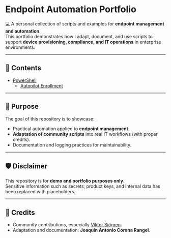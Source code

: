 # Endpoint Automation Portfolio

💻 A personal collection of scripts and examples for **endpoint management and automation**.  
This portfolio demonstrates how I adapt, document, and use scripts to support **device provisioning, compliance, and IT operations** in enterprise environments.

---

## 📂 Contents

- [PowerShell](./Powershell)  
  - [Autopilot Enrollment](./Powershell/AutopilotEnrollment)  
---

## 🎯 Purpose

The goal of this repository is to showcase:
- Practical automation applied to **endpoint management**.
- **Adaptation of community scripts** into real IT workflows (with proper credits).
- Documentation and logging practices for maintainability.

---

## 🛡️ Disclaimer

This repository is for **demo and portfolio purposes only**.  
Sensitive information such as secrets, product keys, and internal data has been replaced with placeholders.  

---

## 🙏 Credits

- Community contributions, especially [Viktor Sjögren](https://www.smthwentright.com/).  
- Adaptation and documentation: **Joaquin Antonio Corona Rangel**.
